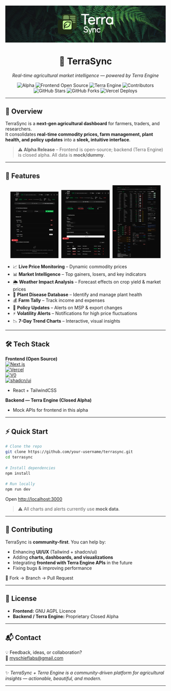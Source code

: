 <p align="center">
  <img src="assets/banner.jpg" alt="TerraSync Hero Banner" />
</p>

<h1 align="center">🌱 TerraSync</h1>

<p align="center"><em>Real-time agricultural market intelligence — powered by Terra Engine</em></p>

<p align="center">
  <img src="https://img.shields.io/badge/ALPHA-orange?style=flat-square" alt="Alpha">
  <img src="https://img.shields.io/badge/Frontend-Open--Source-green?style=flat-square" alt="Frontend Open Source">
  <img src="https://img.shields.io/badge/Backend-Terra%20Engine-red?style=flat-square" alt="Terra Engine">
  <img src="https://img.shields.io/github/contributors/your-username/terrasync?style=flat-square" alt="Contributors">
  <img src="https://img.shields.io/github/stars/your-username/terrasync?style=flat-square&logo=github" alt="GitHub Stars">
  <img src="https://img.shields.io/github/forks/your-username/terrasync?style=flat-square&logo=github" alt="GitHub Forks">
  <img src="https://img.shields.io/vercel/deployments/your-username/terrasync?style=flat-square" alt="Vercel Deploys">
</p>

---

## 🌟 Overview  

TerraSync is a **next-gen agricultural dashboard** for farmers, traders, and researchers.  
It consolidates **real-time commodity prices, farm management, plant health, and policy updates** into a **sleek, intuitive interface**.  

> ⚠️ **Alpha Release** – Frontend is open-source; backend (Terra Engine) is closed alpha. All data is **mock/dummy**.  

---

## 🎯 Features  

<p align="center">
  <img src="assets/1.png" alt="Screenshot 1" width="30%" style="margin-right: 1%">
  <img src="assets/2.png" alt="Screenshot 2" width="30%" style="margin-right: 1%">
  <img src="assets/3.png" alt="Screenshot 3" width="30%">
</p>

- 📈 **Live Price Monitoring** – Dynamic commodity prices  
- 📊 **Market Intelligence** – Top gainers, losers, and key indicators  
- 🌦️ **Weather Impact Analysis** – Forecast effects on crop yield & market prices  
- 🦠 **Plant Disease Database** – Identify and manage plant health  
- 💰 **Farm Tally** – Track income and expenses  
- 📰 **Policy Updates** – Alerts on MSP & export changes  
- ⚡ **Volatility Alerts** – Notifications for high price fluctuations  
- 📉 **7-Day Trend Charts** – Interactive, visual insights  

---

## 🛠️ Tech Stack  

**Frontend (Open Source)**<br>
[![Next.js](https://img.shields.io/badge/Next.js-000000?logo=nextdotjs)](https://nextjs.org) <br>
[![Vercel](https://img.shields.io/badge/Vercel-black?logo=vercel)](https://vercel.com) <br>
[![V0](https://img.shields.io/badge/V0-FB542B?logo=vercel)](https://v0.dev) <br>
[![shadcn/ui](https://img.shields.io/badge/shadcn/ui-000000?logo=tailwindcss&logoColor=38BDF8)](https://ui.shadcn.com) <br>
- React + TailwindCSS  

**Backend — Terra Engine (Closed Alpha)**<br>  
- Mock APIs for frontend in this alpha  

---

## ⚡ Quick Start  

```bash
# Clone the repo
git clone https://github.com/your-username/terrasync.git
cd terrasync

# Install dependencies
npm install

# Run locally
npm run dev
```

Open [http://localhost:3000](http://localhost:3000)  

> ⚠️ All charts and alerts currently use **mock data**.  

---

## 🤝 Contributing  

TerraSync is **community-first**. You can help by:  

- Enhancing **UI/UX** (Tailwind + shadcn/ui)  
- Adding **charts, dashboards, and visualizations**  
- Integrating **frontend with Terra Engine APIs** in the future  
- Fixing bugs & improving performance  

📌 Fork → Branch → Pull Request  

---

## 📜 License  

- **Frontend:** GNU AGPL Licence  
- **Backend / Terra Engine:** Proprietary Closed Alpha  

---

## 📬 Contact  

💡 Feedback, ideas, or collaboration?  
📧 myschieflabs@gmail.com  

---

✨ *TerraSync + Terra Engine is a community-driven platform for agricultural insights — actionable, beautiful, and modern.*  

---
